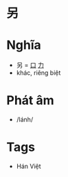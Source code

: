 # 另

# Nghĩa
* 另 = [口](口.md) [力](力.md)
* khác, riêng biệt

# Phát âm
* /lánh/

# Tags
* Hán Việt

<script>window.HANZI_FIELD='另';</script>
